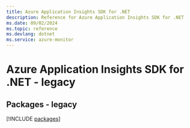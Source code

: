 ```yaml
---
title: Azure Application Insights SDK for .NET
description: Reference for Azure Application Insights SDK for .NET
ms.date: 09/02/2024
ms.topic: reference
ms.devlang: dotnet
ms.service: azure-monitor
---
```

# Azure Application Insights SDK for .NET - legacy
## Packages - legacy
[!INCLUDE [packages](application-insights-index.md)]